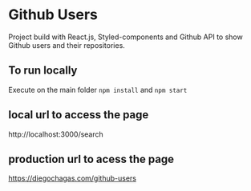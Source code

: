 # Github Users

Project build with React.js, Styled-components and Github API to show Github users and their repositories.

## To run locally

Execute on the main folder ```npm install``` and ```npm start```

## local url to access the page

http://localhost:3000/search

## production url to acess the page
https://diegochagas.com/github-users
